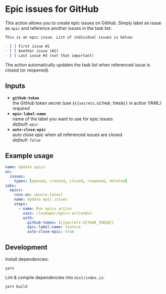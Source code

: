 # Epic issues for GitHub

This action allows you to create epic issues on GitHub. Simply label an issue as `epic` and reference another issues in the task list:

```markdown
This is an epic issue. List of individual issues is below:

- [ ] First issue #1
- [ ] Another issue (#2)
- [ ] Last issue #3 (not that important)
```

The action automatically updates the task list when referenced issue is closed (or reopened).

## Inputs

- **`github-token`**  
  the GitHub token secret (use `${{secrets.GITHUB_TOKEN}}` in action YAML)  
  _required_
- **`epic-label-name`**  
  name of the label you want to use for epic issues  
  _default: `epic`_
- **`auto-close-epic`**  
  auto close epic when all referenced issues are closed  
  _default: `false`_

## Example usage

```yaml
name: Update epics
on:
  issues:
    types: [opened, created, closed, reopened, deleted]
jobs:
  epics:
    runs-on: ubuntu-latest
    name: Update epic issues
    steps:
      - name: Run epics action
        uses: cloudaper/epics-action@v1
        with:
          github-token: ${{secrets.GITHUB_TOKEN}}
          epic-label-name: feature
          auto-close-epic: true
```

## Development

Install dependencies:

```shell
yarn
```

Lint & compile dependencies into `dist/index.js`:

```shell
yarn build
```
